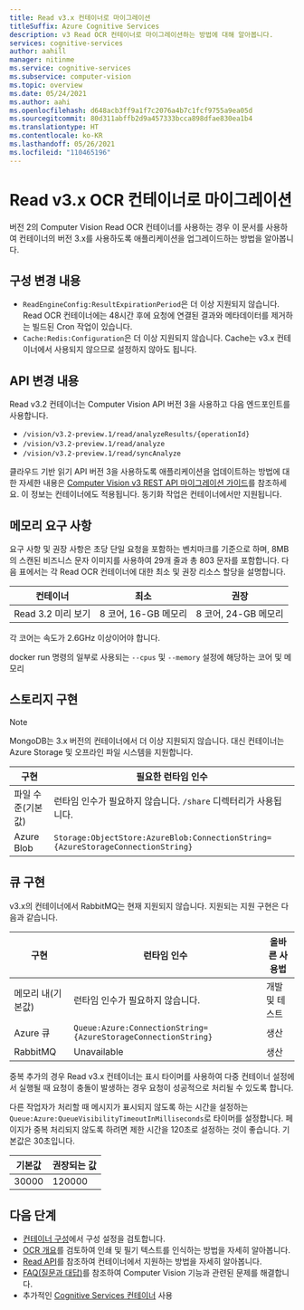```yaml
---
title: Read v3.x 컨테이너로 마이그레이션
titleSuffix: Azure Cognitive Services
description: v3 Read OCR 컨테이너로 마이그레이션하는 방법에 대해 알아봅니다.
services: cognitive-services
author: aahill
manager: nitinme
ms.service: cognitive-services
ms.subservice: computer-vision
ms.topic: overview
ms.date: 05/24/2021
ms.author: aahi
ms.openlocfilehash: d648acb3ff9a1f7c2076a4b7c1fcf9755a9ea05d
ms.sourcegitcommit: 80d311abffb2d9a457333bcca898dfae830ea1b4
ms.translationtype: HT
ms.contentlocale: ko-KR
ms.lasthandoff: 05/26/2021
ms.locfileid: "110465196"
---
```

# <a name="migrate-to-the-read-v3x-ocr-containers"></a>Read v3.x OCR 컨테이너로 마이그레이션

버전 2의 Computer Vision Read OCR 컨테이너를 사용하는 경우 이 문서를 사용하여 컨테이너의 버전 3.x를 사용하도록 애플리케이션을 업그레이드하는 방법을 알아봅니다. 


## <a name="configuration-changes"></a>구성 변경 내용

* `ReadEngineConfig:ResultExpirationPeriod`은 더 이상 지원되지 않습니다. Read OCR 컨테이너에는 48시간 후에 요청에 연결된 결과와 메타데이터를 제거하는 빌드된 Cron 작업이 있습니다.
* `Cache:Redis:Configuration`은 더 이상 지원되지 않습니다. Cache는 v3.x 컨테이너에서 사용되지 않으므로 설정하지 않아도 됩니다.

## <a name="api-changes"></a>API 변경 내용

Read v3.2 컨테이너는 Computer Vision API 버전 3을 사용하고 다음 엔드포인트를 사용합니다.

* `/vision/v3.2-preview.1/read/analyzeResults/{operationId}`
* `/vision/v3.2-preview.1/read/analyze`
* `/vision/v3.2-preview.1/read/syncAnalyze`

클라우드 기반 읽기 API 버전 3을 사용하도록 애플리케이션을 업데이트하는 방법에 대한 자세한 내용은 [Computer Vision v3 REST API 마이그레이션 가이드](./upgrade-api-versions.md)를 참조하세요. 이 정보는 컨테이너에도 적용됩니다. 동기화 작업은 컨테이너에서만 지원됩니다.

## <a name="memory-requirements"></a>메모리 요구 사항

요구 사항 및 권장 사항은 초당 단일 요청을 포함하는 벤치마크를 기준으로 하며, 8MB의 스캔된 비즈니스 문자 이미지를 사용하여 29개 줄과 총 803 문자를 포함합니다. 다음 표에서는 각 Read OCR 컨테이너에 대한 최소 및 권장 리소스 할당을 설명합니다.

|컨테이너  |최소 | 권장  |
|---------|---------|------|
|Read 3.2 미리 보기 | 8 코어, 16-GB 메모리         | 8 코어, 24-GB 메모리 |

각 코어는 속도가 2.6GHz 이상이어야 합니다.

docker run 명령의 일부로 사용되는 `--cpus` 및 `--memory` 설정에 해당하는 코어 및 메모리

## <a name="storage-implementations"></a>스토리지 구현

>[!NOTE]
> MongoDB는 3.x 버전의 컨테이너에서 더 이상 지원되지 않습니다. 대신 컨테이너는 Azure Storage 및 오프라인 파일 시스템을 지원합니다.

| 구현 |    필요한 런타임 인수 |
|---------|---------|
|파일 수준(기본값)    | 런타임 인수가 필요하지 않습니다. `/share` 디렉터리가 사용됩니다. |
|Azure Blob    | `Storage:ObjectStore:AzureBlob:ConnectionString={AzureStorageConnectionString}` |

## <a name="queue-implementations"></a>큐 구현

v3.x의 컨테이너에서 RabbitMQ는 현재 지원되지 않습니다. 지원되는 지원 구현은 다음과 같습니다.

| 구현 | 런타임 인수 | 올바른 사용법 |
|---------|---------|-------|
| 메모리 내(기본값) | 런타임 인수가 필요하지 않습니다. | 개발 및 테스트 |
| Azure 큐 | `Queue:Azure:ConnectionString={AzureStorageConnectionString}` | 생산 |
| RabbitMQ    | Unavailable | 생산 |

중복 추가의 경우 Read v3.x 컨테이너는 표시 타이머를 사용하여 다중 컨테이너 설정에서 실행될 때 요청이 충돌이 발생하는 경우 요청이 성공적으로 처리될 수 있도록 합니다. 

다른 작업자가 처리할 때 메시지가 표시되지 않도록 하는 시간을 설정하는 `Queue:Azure:QueueVisibilityTimeoutInMilliseconds`로 타이머를 설정합니다. 페이지가 중복 처리되지 않도록 하려면 제한 시간을 120초로 설정하는 것이 좋습니다. 기본값은 30초입니다.

| 기본값 | 권장되는 값 |
|---------|---------|
| 30000 |    120000 |


## <a name="next-steps"></a>다음 단계

* [컨테이너 구성](computer-vision-resource-container-config.md)에서 구성 설정을 검토합니다.
* [OCR 개요](overview-ocr.md)를 검토하여 인쇄 및 필기 텍스트를 인식하는 방법을 자세히 알아봅니다.
* [Read API](//westus.dev.cognitive.microsoft.com/docs/services/5adf991815e1060e6355ad44/operations/56f91f2e778daf14a499e1fa)를 참조하여 컨테이너에서 지원하는 방법을 자세히 알아봅니다.
* [FAQ(질문과 대답)](FAQ.md)를 참조하여 Computer Vision 기능과 관련된 문제를 해결합니다.
* 추가적인 [Cognitive Services 컨테이너](../cognitive-services-container-support.md) 사용